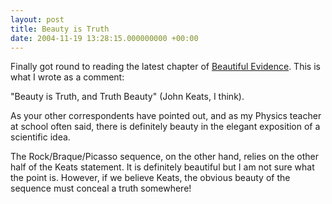 ```yaml
---
layout: post
title: Beauty is Truth
date: 2004-11-19 13:28:15.000000000 +00:00
---
```

Finally got round to reading the latest chapter of <a href="https://www.edwardtufte.com/bboard/q-and-a-fetch-msg?msg_id=0001Xr&amp;topic_id=1">Beautiful Evidence</a>. This is what I wrote as a comment:

"Beauty is Truth, and Truth Beauty" (John Keats, I think).

As your other correspondents have pointed out, and as my Physics teacher at school often said, there is definitely beauty in the elegant exposition of a scientific idea.


The Rock/Braque/Picasso sequence, on the other hand, relies on the other half of the Keats statement. It is definitely beautiful but I am not sure what the point is. However, if we believe Keats, the obvious beauty of the sequence must conceal a truth somewhere!
